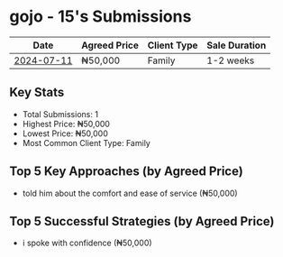 # gojo - 15's Submissions

| Date | Agreed Price | Client Type | Sale Duration |
|------|--------------|-------------|----------------|
| [2024-07-11](2024-07-11_sale_submission.md) | ₦50,000 | Family | 1-2 weeks |

## Key Stats
- Total Submissions: 1
- Highest Price: ₦50,000
- Lowest Price: ₦50,000
- Most Common Client Type: Family

## Top 5 Key Approaches (by Agreed Price)
- told him about the comfort and ease of service (₦50,000)

## Top 5 Successful Strategies (by Agreed Price)
- i spoke with confidence (₦50,000)